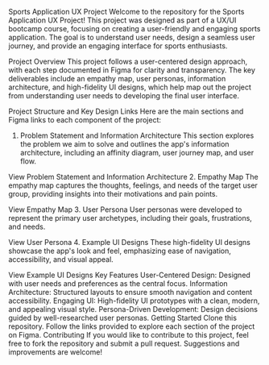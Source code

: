 Sports Application UX Project
Welcome to the repository for the Sports Application UX Project! This project was designed as part of a UX/UI bootcamp course, focusing on creating a user-friendly and engaging sports application. The goal is to understand user needs, design a seamless user journey, and provide an engaging interface for sports enthusiasts.

Project Overview
This project follows a user-centered design approach, with each step documented in Figma for clarity and transparency. The key deliverables include an empathy map, user personas, information architecture, and high-fidelity UI designs, which help map out the project from understanding user needs to developing the final user interface.

Project Structure and Key Design Links
Here are the main sections and Figma links to each component of the project:

1. Problem Statement and Information Architecture
This section explores the problem we aim to solve and outlines the app's information architecture, including an affinity diagram, user journey map, and user flow.

View Problem Statement and Information Architecture
2. Empathy Map
The empathy map captures the thoughts, feelings, and needs of the target user group, providing insights into their motivations and pain points.

View Empathy Map
3. User Persona
User personas were developed to represent the primary user archetypes, including their goals, frustrations, and needs.

View User Persona
4. Example UI Designs
These high-fidelity UI designs showcase the app's look and feel, emphasizing ease of navigation, accessibility, and visual appeal.

View Example UI Designs
Key Features
User-Centered Design: Designed with user needs and preferences as the central focus.
Information Architecture: Structured layouts to ensure smooth navigation and content accessibility.
Engaging UI: High-fidelity UI prototypes with a clean, modern, and appealing visual style.
Persona-Driven Development: Design decisions guided by well-researched user personas.
Getting Started
Clone this repository.
Follow the links provided to explore each section of the project on Figma.
Contributing
If you would like to contribute to this project, feel free to fork the repository and submit a pull request. Suggestions and improvements are welcome!
